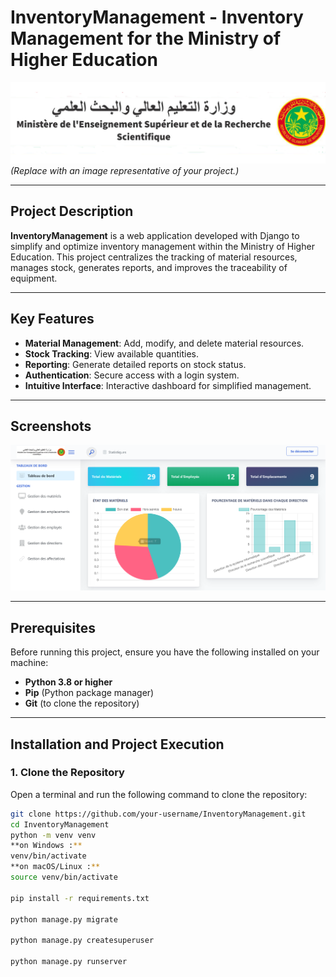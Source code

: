# **InventoryManagement - Inventory Management for the Ministry of Higher Education**

![Project Banner](GestionVentes/static/assets/images/mes.png)  
*(Replace with an image representative of your project.)*

---

## **Project Description**
**InventoryManagement** is a web application developed with Django to simplify and optimize inventory management within the Ministry of Higher Education. This project centralizes the tracking of material resources, manages stock, generates reports, and improves the traceability of equipment.

---

## **Key Features**
- **Material Management**: Add, modify, and delete material resources.
- **Stock Tracking**: View available quantities.
- **Reporting**: Generate detailed reports on stock status.
- **Authentication**: Secure access with a login system.
- **Intuitive Interface**: Interactive dashboard for simplified management.

---

## **Screenshots**
![Homepage](GestionVentes/static/assets/images/demo.png)  

---

## **Prerequisites**
Before running this project, ensure you have the following installed on your machine:
- **Python 3.8 or higher**
- **Pip** (Python package manager)
- **Git** (to clone the repository)

---

## **Installation and Project Execution**

### **1. Clone the Repository**
Open a terminal and run the following command to clone the repository:
```bash
git clone https://github.com/your-username/InventoryManagement.git
cd InventoryManagement
python -m venv venv
**on Windows :**
venv/bin/activate
**on macOS/Linux :**
source venv/bin/activate

pip install -r requirements.txt

python manage.py migrate

python manage.py createsuperuser

python manage.py runserver
